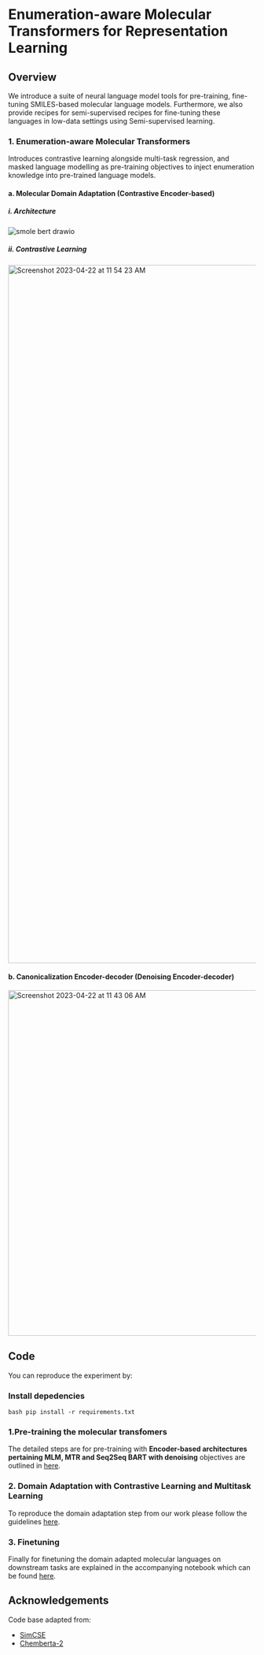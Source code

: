 # Enumeration-aware Molecular Transformers for Representation Learning

## Overview
We introduce a suite of neural language model tools for pre-training, fine-tuning SMILES-based molecular language models. Furthermore, we also provide recipes for semi-supervised recipes for fine-tuning these languages in low-data settings using Semi-supervised learning. 

### 1. Enumeration-aware Molecular Transformers
Introduces contrastive learning alongside multi-task regression, and masked language modelling as pre-training objectives to inject enumeration knowledge into pre-trained language models.
#### a. Molecular Domain Adaptation (Contrastive Encoder-based)
##### i. Architecture
![smole bert drawio](https://user-images.githubusercontent.com/6007894/233776921-41667331-1ab7-413c-92f7-4e6fad512f5c.svg)
##### ii. Contrastive Learning
<img width="1418" alt="Screenshot 2023-04-22 at 11 54 23 AM" src="https://user-images.githubusercontent.com/6007894/233777069-439c18cc-77a2-4ae2-a81e-d7e94c30a6be.png">

#### b. Canonicalization Encoder-decoder (Denoising Encoder-decoder)
<img width="702" alt="Screenshot 2023-04-22 at 11 43 06 AM" src="https://user-images.githubusercontent.com/6007894/233776512-ab6cdeef-02f1-4076-9b76-b228cbf26456.png">


## Code
You can reproduce the experiment by:
### Install depedencies
`bash
pip install -r requirements.txt
`
### 1.Pre-training the molecular transfomers
The detailed steps are for pre-training with **Encoder-based architectures pertaining MLM, MTR and Seq2Seq BART with denoising** objectives are outlined in [here](./src/1_pre_training/README.md).

### 2. Domain Adaptation with Contrastive Learning and Multitask Learning
To reproduce the domain adaptation step from our work please follow the guidelines [here](./src/2_domain_adaptation/README.md).

### 3. Finetuning
Finally for finetuning the domain adapted molecular languages on downstream tasks are explained in the accompanying notebook which can be found [here](./src/3_fine_tuning/).



## Acknowledgements
Code base adapted from:
* [SimCSE](https://github.com/princeton-nlp/SimCSE)
* [Chemberta-2](https://github.com/seyonechithrananda/bert-loves-chemistry)
